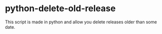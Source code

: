 # python-delete-old-release
This script is made in python and allow you delete releases older than some date.
